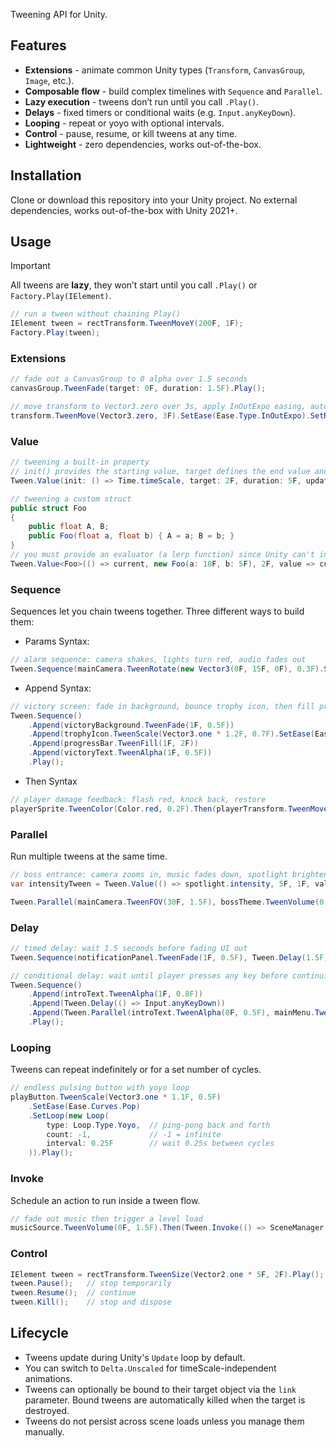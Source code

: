 Tweening API for Unity.

## Features
- **Extensions** - animate common Unity types (`Transform`, `CanvasGroup`, `Image`, etc.).
- **Composable flow** - build complex timelines with `Sequence` and `Parallel`.
- **Lazy execution** - tweens don’t run until you call `.Play()`.
- **Delays** - fixed timers or conditional waits (e.g. `Input.anyKeyDown`).
- **Looping** - repeat or yoyo with optional intervals.
- **Control** - pause, resume, or kill tweens at any time.
- **Lightweight** - zero dependencies, works out-of-the-box.

## Installation
Clone or download this repository into your Unity project. No external dependencies, works out-of-the-box with Unity 2021+.

## Usage
> [!IMPORTANT]
> All tweens are **lazy**, they won’t start until you call `.Play()` or `Factory.Play(IElement)`.
```csharp
// run a tween without chaining Play()
IElement tween = rectTransform.TweenMoveY(200F, 1F);
Factory.Play(tween);
```
### Extensions
```csharp
// fade out a CanvasGroup to 0 alpha over 1.5 seconds
canvasGroup.TweenFade(target: 0F, duration: 1.5F).Play();

// move transform to Vector3.zero over 3s, apply InOutExpo easing, automatically return to the start value, trigger a callback when finished, then finally start the tween
transform.TweenMove(Vector3.zero, 3F).SetEase(Ease.Type.InOutExpo).SetReturnOnce().OnComplete(() => print("Finished")).Play();
```
### Value
```csharp
// tweening a built-in property
// init() provides the starting value, target defines the end value and update() applies the interpolated value each frame
Tween.Value(init: () => Time.timeScale, target: 2F, duration: 5F, update: value => Time.timeScale = value).Play();

// tweening a custom struct
public struct Foo
{
    public float A, B;
    public Foo(float a, float b) { A = a; B = b; }
}
// you must provide an evaluator (a lerp function) since Unity can't interpolate Foo directly
Tween.Value<Foo>(() => current, new Foo(a: 10F, b: 5F), 2F, value => current = value, evaluator: (a, b, t) => new Foo(Mathf.Lerp(a.A, b.A, t), Mathf.Lerp(a.B, b.B, t))).Play();
```
### Sequence
Sequences let you chain tweens together. Three different ways to build them:
- Params Syntax:
```csharp
// alarm sequence: camera shakes, lights turn red, audio fades out
Tween.Sequence(mainCamera.TweenRotate(new Vector3(0F, 15F, 0F), 0.3F).SetEase(Ease.Type.InOutSine), sirenLight.TweenColor(Color.red, 0.5F), alarmSource.TweenVolume(0F, 1F)).Play();
```
- Append Syntax:
```csharp
// victory screen: fade in background, bounce trophy icon, then fill progress bar, fade in victory text
Tween.Sequence()
    .Append(victoryBackground.TweenFade(1F, 0.5F))
    .Append(trophyIcon.TweenScale(Vector3.one * 1.2F, 0.7F).SetEase(Ease.Type.OutBack))
    .Append(progressBar.TweenFill(1F, 2F))
    .Append(victoryText.TweenAlpha(1F, 0.5F))
    .Play();
```
- Then Syntax
```csharp
// player damage feedback: flash red, knock back, restore
playerSprite.TweenColor(Color.red, 0.2F).Then(playerTransform.TweenMoveX(playerTransform.position.x - 1.5F, 0.3F).SetEase(Ease.Type.OutQuad)).Then(playerSprite.TweenColor(originalColor, 0.2F)).Play();
```
### Parallel
Run multiple tweens at the same time.
```csharp
// boss entrance: camera zooms in, music fades down, spotlight brightens simultaneously
var intensityTween = Tween.Value(() => spotlight.intensity, 5F, 1F, value => spotlight.intensity = value).SetDelay(0.2F);

Tween.Parallel(mainCamera.TweenFOV(30F, 1.5F), bossTheme.TweenVolume(0.3F, 1.5F), intensityTween).Play();
```
### Delay
```csharp
// timed delay: wait 1.5 seconds before fading UI out
Tween.Sequence(notificationPanel.TweenFade(1F, 0.5F), Tween.Delay(1.5F), notificationPanel.TweenFade(0F, 0.5F)).Play();

// conditional delay: wait until player presses any key before continuing
Tween.Sequence()
    .Append(introText.TweenAlpha(1F, 0.8F))
    .Append(Tween.Delay(() => Input.anyKeyDown))
    .Append(Tween.Parallel(introText.TweenAlpha(0F, 0.5F), mainMenu.TweenFade(1F, 1F)))
    .Play();
```
### Looping
Tweens can repeat indefinitely or for a set number of cycles.
```csharp
// endless pulsing button with yoyo loop
playButton.TweenScale(Vector3.one * 1.1F, 0.5F)
    .SetEase(Ease.Curves.Pop)
    .SetLoop(new Loop(
        type: Loop.Type.Yoyo,  // ping-pong back and forth
        count: -1,             // -1 = infinite
        interval: 0.25F        // wait 0.25s between cycles
    )).Play();
```
### Invoke
Schedule an action to run inside a tween flow.
```csharp
// fade out music then trigger a level load
musicSource.TweenVolume(0F, 1.5F).Then(Tween.Invoke(() => SceneManager.LoadScene("NextLevel"))).Play();
```
### Control
```csharp
IElement tween = rectTransform.TweenSize(Vector2.one * 5F, 2F).Play();
tween.Pause();   // stop temporarily
tween.Resume();  // continue
tween.Kill();    // stop and dispose
```
## Lifecycle
- Tweens update during Unity's `Update` loop by default.
-  You can switch to `Delta.Unscaled` for timeScale-independent animations.
- Tweens can optionally be bound to their target object via the `link` parameter. Bound tweens are automatically killed when the target is destroyed.
- Tweens do not persist across scene loads unless you manage them manually.
